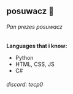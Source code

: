 ## posuwacz 🗿
###### Pan prezes posuwacz
**Languages that i know:**
- Python
- HTML, CSS, JS
- C#

###### discord: tecp0
